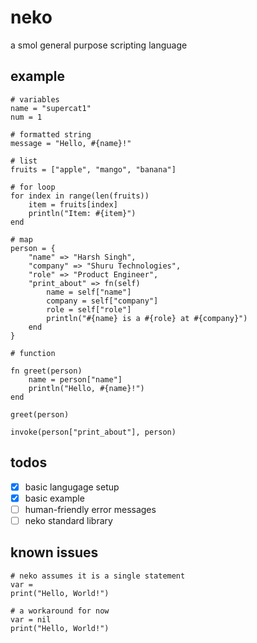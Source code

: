 # neko
a smol general purpose scripting language

## example

```neko
# variables
name = "supercat1"
num = 1

# formatted string
message = "Hello, #{name}!"

# list
fruits = ["apple", "mango", "banana"]

# for loop
for index in range(len(fruits))
    item = fruits[index]
    println("Item: #{item}")
end

# map
person = {
    "name" => "Harsh Singh",
    "company" => "Shuru Technologies",
    "role" => "Product Engineer",
    "print_about" => fn(self)
        name = self["name"]
        company = self["company"]
        role = self["role"]
        println("#{name} is a #{role} at #{company}")
    end
}

# function

fn greet(person)
    name = person["name"]
    println("Hello, #{name}!")
end

greet(person)

invoke(person["print_about"], person)
```

## todos
- [x] basic langugage setup
- [x] basic example
- [ ] human-friendly error messages
- [ ] neko standard library

## known issues
```neko
# neko assumes it is a single statement
var =
print("Hello, World!")

# a workaround for now
var = nil
print("Hello, World!")
```
